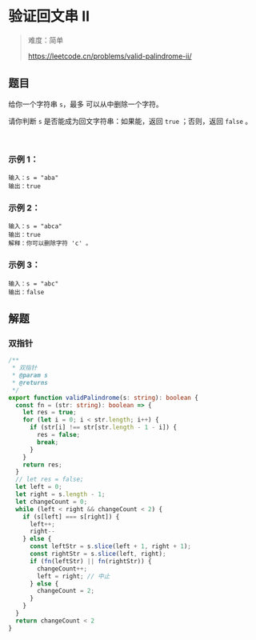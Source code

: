 # 验证回文串 II

> 难度：简单
>
> https://leetcode.cn/problems/valid-palindrome-ii/

## 题目

给你一个字符串 `s`，最多 可以从中删除一个字符。

请你判断 `s` 是否能成为回文字符串：如果能，返回 `true` ；否则，返回 `false` 。

 

### 示例 1：
```
输入：s = "aba"
输出：true
```

### 示例 2：

```
输入：s = "abca"
输出：true
解释：你可以删除字符 'c' 。
```

### 示例 3：

```
输入：s = "abc"
输出：false
```

## 解题

### 双指针
```typescript 
/**
 * 双指针
 * @param s
 * @returns
 */
export function validPalindrome(s: string): boolean {
  const fn = (str: string): boolean => {
    let res = true;
    for (let i = 0; i < str.length; i++) { 
      if (str[i] !== str[str.length - 1 - i]) {
        res = false;
        break;
      }
    }
    return res;
  }
  // let res = false;
  let left = 0;
  let right = s.length - 1;
  let changeCount = 0;
  while (left < right && changeCount < 2) {
    if (s[left] === s[right]) {
      left++;
      right--
    } else {
      const leftStr = s.slice(left + 1, right + 1);
      const rightStr = s.slice(left, right);
      if (fn(leftStr) || fn(rightStr)) {
        changeCount++;
        left = right; // 中止
      } else {
        changeCount = 2;
      }
    }
  }
  return changeCount < 2
}
```
